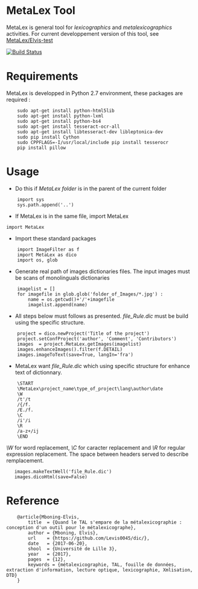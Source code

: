 # MetaLex Tool
MetaLex is general tool for *lexicographics* and *metalexicographics* activities.
For current developpement version of this tool, see [MetaLex/Elvis-test](https://github.com/Levis0045/dic/tree/Elvis-test)

[![Build Status](https://travis-ci.org/claroline/Distribution.svg?branch=master)](mteprojet.fr/MetaLex)

# Requirements
MetaLex is developped in Python 2.7 environment, these packages are required :

```
    sudo apt-get install python-html5lib
    sudo apt-get install python-lxml
    sudo apt-get install python-bs4
    sudo apt-get install tesseract-ocr-all
    sudo apt-get install libtesseract-dev libleptonica-dev 
    sudo pip install Cython
    sudo CPPFLAGS=-I/usr/local/include pip install tesserocr
    pip install pillow
```

# Usage

- Do this if *MetaLex folder* is in the parent of the current folder
``` 
    import sys 
    sys.path.append('..')
```
- If MetaLex is in the same file, import MetaLex

```
import MetaLex
```

- Import these standard packages
```
    import ImageFilter as f
    import MetaLex as dico
    import os, glob

``` 

- Generate real path of images dictionaries files. The input images must be scans of monolinguals dictionaries

```
    imagelist = []
    for imagefile in glob.glob('folder_of_Images/*.jpg') :
        name = os.getcwd()+'/'+imagefile
        imagelist.append(name)
```

- All steps below must follows as presented. *file_Rule.dic* must be build using the specific structure.

```
    project = dico.newProject('Title of the project')
    project.setConfProject('author', 'Comment', 'Contributors')
    images  = project.MetaLex.getImages(imagelist)
    images.enhanceImages().filter(f.DETAIL)
    images.imageToText(save=True, langIn='fra')
```

- MetaLex want *file_Rule.dic* which using  specific structure for enhance text of dictionnary.

```
    \START
    \MetaLex\project_name\type_of_project\lang\author\date
    \W
    /t'/t
    /{/f.
    /E./f.
    \C
    /i'/i
    \R
    /a-z+/ij
    \END
```

*\W* for word replacement, *\C* for caracter replacement and *\R*  for regular expression replacement.
The space between headers served to describe remplacement.

```
   images.makeTextWell('file_Rule.dic')
   images.dicoHtml(save=False)
```

# Reference

```
    @article{Mboning-Elvis,
        title  = {Quand le TAL s'empare de la métalexicographie : conception d'un outil pour le métalexicographe},
        author = {Mboning, Elvis},
        url    = {https://github.com/Levis0045/dic/},
        date   = {2017-06-20},
        shool  = {Université de Lille 3},
        year   = {2017},
        pages  = {12},
        keywords = {métalexicographie, TAL, fouille de données, extraction d'information, lecture optique, lexicographie, Xmlisation, DTD}
    }
```


